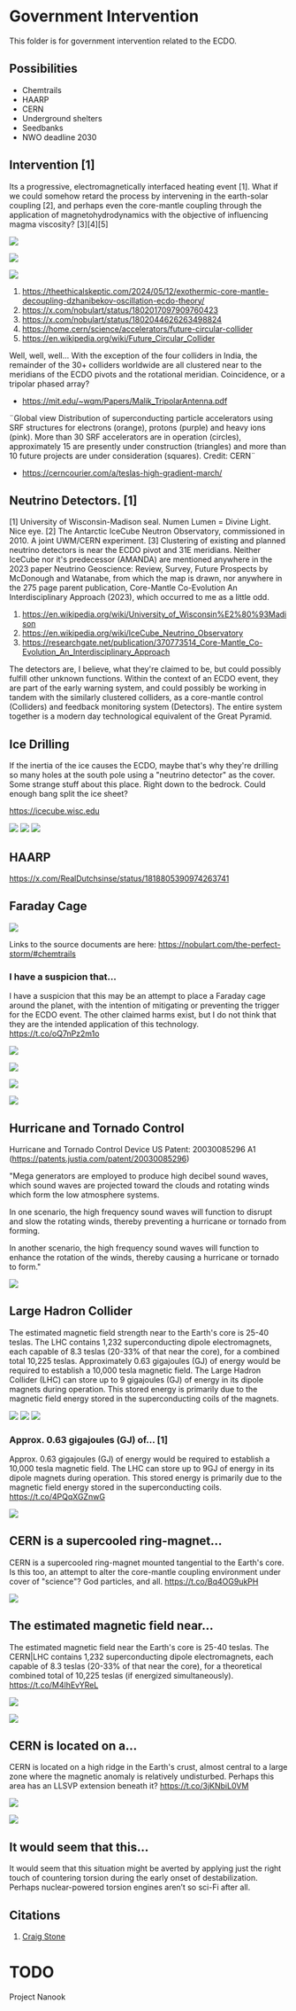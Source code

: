 # Government Intervention

This folder is for government intervention related to the ECDO.

## Possibilities

- Chemtrails
- HAARP
- CERN
- Underground shelters
- Seedbanks
- NWO deadline 2030

## Intervention [1]

Its a progressive, electromagnetically interfaced heating event [1]. What if we could somehow retard the process by intervening in the earth-solar coupling [2], and perhaps even the core-mantle coupling through the application of magnetohydrodynamics with the objective of influencing magma viscosity? [3][4][5]

![](img/1817928979300393035-GTqTcZAX0AAjTuI.png)

![](img/1817928979300393035-GTqTkfyXIAAmYgq.jpg)

![](img/1817928979300393035-GTqT2yMWEAAi--F.png)

1. https://theethicalskeptic.com/2024/05/12/exothermic-core-mantle-decoupling-dzhanibekov-oscillation-ecdo-theory/
2. https://x.com/nobulart/status/1802017097909760423
3. https://x.com/nobulart/status/1802044626263498824
4. https://home.cern/science/accelerators/future-circular-collider
5. https://en.wikipedia.org/wiki/Future_Circular_Collider

Well, well, well... With the exception of the four colliders in India, the remainder of the 30+ colliders worldwide are all clustered near to the meridians of the ECDO pivots and the rotational meridian. Coincidence, or a tripolar phased array?
- https://mit.edu/~wqm/Papers/Malik_TripolarAntenna.pdf

¨Global view Distribution of superconducting particle accelerators using SRF structures for electrons (orange), protons (purple) and heavy ions (pink). More than 30 SRF accelerators are in operation (circles), approximately 15 are presently under construction (triangles) and more than 10 future projects are under consideration (squares). Credit: CERN¨
- https://cerncourier.com/a/teslas-high-gradient-march/

## Neutrino Detectors. [1]

[1] University of Wisconsin-Madison seal. Numen Lumen = Divine Light. Nice eye. [2] The Antarctic IceCube Neutron Observatory, commissioned in 2010. A joint UWM/CERN experiment. [3] Clustering of existing and planned neutrino detectors is near the ECDO pivot and 31E meridians. Neither IceCube nor it's predecessor (AMANDA) are mentioned anywhere in the 2023 paper Neutrino Geoscience: Review, Survey, Future Prospects by McDonough and Watanabe, from which the map is drawn, nor anywhere in the 275 page parent publication, Core-Mantle Co-Evolution An Interdisciplinary Approach (2023), which occurred to me as a little odd.
1. https://en.wikipedia.org/wiki/University_of_Wisconsin%E2%80%93Madison
2. https://en.wikipedia.org/wiki/IceCube_Neutrino_Observatory
3. https://researchgate.net/publication/370773514_Core-Mantle_Co-Evolution_An_Interdisciplinary_Approach

The detectors are, I believe, what they're claimed to be, but could possibly fulfill other unknown functions. Within the context of an ECDO event, they are part of the early warning system, and could possibly be working in tandem with the similarly clustered colliders, as a core-mantle control (Colliders) and feedback monitoring system (Detectors). The entire system together is a modern day technological equivalent of the Great Pyramid.

## Ice Drilling

If the inertia of the ice causes the ECDO, maybe that's why they're drilling so many holes at the south pole using a "neutrino detector" as the cover. Some strange stuff about this place. Right down to the bedrock. Could enough bang split the ice sheet?

https://icecube.wisc.edu

![](img/ice-drill1.jpg)
![](img/ice-drill2.jpg)
![](img/ice-drill3.jpg)

## HAARP

https://x.com/RealDutchsinse/status/1818805390974263741

## Faraday Cage

![](img/faraday-cage.jpg)

Links to the source documents are here:
https://nobulart.com/the-perfect-storm/#chemtrails

### I have a suspicion that...

I have a suspicion that this may be an attempt to place a Faraday cage around the planet, with the intention of mitigating or preventing the trigger for the ECDO event. The other claimed harms exist, but I do not think that they are the intended application of this technology. https://t.co/oQ7nPz2m1o

![](img/1802017097909760423-GQIMWPBWcAAv9lH.png)

![](img/1802017097909760423-GQIMZe0WoAA6rES.png)

![](img/1802017097909760423-GQIMkB8XsGEhmLd.png)

![](img/1802017097909760423-GQIM2B6WAAAKkXC.jpg)

## Hurricane and Tornado Control

Hurricane and Tornado Control Device US Patent: 20030085296 A1 (https://patents.justia.com/patent/20030085296)

"Mega generators are employed to produce high decibel sound waves, which sound waves are projected toward the clouds and rotating winds which form the low atmosphere systems.

In one scenario, the high frequency sound waves will function to disrupt and slow the rotating winds, thereby preventing a hurricane or tornado from forming. 

In another scenario, the high frequency sound waves will function to enhance the rotation of the winds, thereby causing a hurricane or tornado to form."

![](img/hurricane-control.jpg)

## Large Hadron Collider

The estimated magnetic field strength near to the Earth's core is 25-40 teslas. The LHC contains 1,232 superconducting dipole electromagnets, each capable of 8.3 teslas (20-33% of that near the core), for a combined total 10,225 teslas. Approximately 0.63 gigajoules (GJ) of energy would be required to establish a 10,000 tesla magnetic field. The Large Hadron Collider (LHC) can store up to 9 gigajoules (GJ) of energy in its dipole magnets during operation. This stored energy is primarily due to the magnetic field energy stored in the superconducting coils of the magnets.

![](img/lhc1.jpg)
![](img/lhc2.jpg)
![](img/lhc3.jpg)

### Approx. 0.63 gigajoules (GJ) of... [1]

Approx. 0.63 gigajoules (GJ) of energy would be required to establish a 10,000 tesla magnetic field. The LHC can store up to 9GJ of energy in its dipole magnets during operation. This stored energy is primarily due to the magnetic field energy stored in the superconducting coils. https://t.co/4PQqXGZnwG

![](img/1802368908659224705-GQNM9o2XcAALY-v.jpg)

## CERN is a supercooled ring-magnet...

CERN is a supercooled ring-magnet mounted tangential to the Earth's core. Is this too, an attempt to alter the core-mantle coupling environment under cover of "science"? God particles, and all. https://t.co/Bq4OG9ukPH

![](img/1802044626263498824-GQIlegWXAAA4w2U.jpg)

## The estimated magnetic field near...

The estimated magnetic field near the Earth's core is 25-40 teslas. The CERN|LHC contains 1,232 superconducting dipole electromagnets, each capable of 8.3 teslas (20-33% of that near the core), for a theoretical combined total of 10,225 teslas (if energized simultaneously). https://t.co/M4lhEvYReL

![](img/1802353966262460642-GQM-wb3XIAEKTte.jpg)

![](img/1802353966262460642-GQM-yNMWYAAfpBB.png)

## CERN is located on a...

CERN is located on a high ridge in the Earth's crust, almost central to a large zone where the magnetic anomaly is relatively undisturbed. Perhaps this area has an LLSVP extension beneath it? https://t.co/3jKNbiL0VM

![](img/1802058827350598096-GQIy4GhXAAAfrWS.jpg)

![](img/1802058827350598096-GQIy5UJXsAA0roy.jpg)

## It would seem that this...

It would seem that this situation might be averted by applying just the right touch of countering torsion during the early onset of destabilization. Perhaps nuclear-powered torsion engines aren’t so sci-Fi after all.

## Citations

1. [Craig Stone](https://nobulart.com)

# TODO

Project Nanook